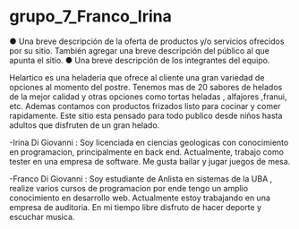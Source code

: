 # grupo_7_Franco_Irina

● Una breve descripción de la oferta de productos y/o servicios ofrecidos por su
sitio. También agregar una breve descripción del público al que apunta el sitio.
● Una breve descripción de los integrantes del equipo.


Helartico es una heladeria que ofrece al cliente una gran variedad de opciones al momento del postre. Tenemos mas de 20 sabores de helados de la mejor calidad y otras opciones como tortas heladas , alfajores ,franui, etc. Ademas contamos con productos frizados listo para cocinar y comer rapidamente.
Este sitio esta pensado para todo publico desde niños hasta adultos que disfruten de un gran helado.



-Irina Di Giovanni : Soy licenciada en ciencias geologicas con conocimiento en programacion, principalmente en back end. Actualmente, trabajo como tester en una empresa de software. Me gusta bailar y jugar juegos de mesa.

-Franco Di Giovanni : Soy estudiante de Anlista en sistemas de la UBA , realize varios cursos de programacion por ende tengo un amplio conocimiento en desarrollo web. Actualmente estoy trabajando en una empresa de auditoria. En mi tiempo libre disfruto de hacer deporte y escuchar musica.


